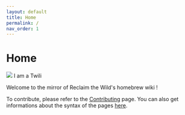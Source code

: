 ```yaml
---
layout: default
title: Home
permalink: /
nav_order: 1
---
```


# Home

![](/assets/images/emoji.twili.png) I am a Twili

Welcome to the mirror of Reclaim the Wild's homebrew wiki !

To contribute, please refer to the [Contributing](contributing) page. You can also get informations about the syntax of the pages [here](syntax_templates).